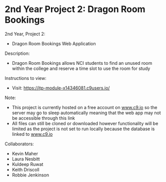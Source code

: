 # 2nd Year Project 2: Dragon Room Bookings
2nd Year, Project 2:
- Dragon Room Bookings Web Application

Description:
- Dragon Room Bookings allows NCI students to find an unused room within the college and reserve a time slot to use the room for study

Instructions to view:
- Visit: https://itp-module-x14346081.c9users.io/

Note:
- This project is currently hosted on a free account on www.c9.io so the server may go to sleep automatically meaning that the web app may not be accessible through this link
- All files can still be cloned or downloaded however functionality will be limited as the project is not set to run locally because the database is linked to www.c9.io

Collaborators:
- Kevin Maher
- Laura Nesbitt
- Kuldeep Ruwat
- Keith Driscoll
- Robbie Jenkinson

